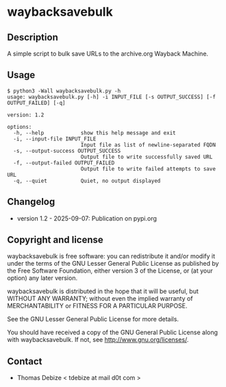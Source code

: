 waybacksavebulk
===============

Description
-----------
A simple script to bulk save URLs to the archive.org Wayback Machine.


Usage
-----
```
$ python3 -Wall waybacksavebulk.py -h
usage: waybacksavebulk.py [-h] -i INPUT_FILE [-s OUTPUT_SUCCESS] [-f OUTPUT_FAILED] [-q]

version: 1.2

options:
  -h, --help            show this help message and exit
  -i, --input-file INPUT_FILE
                        Input file as list of newline-separated FQDN
  -s, --output-success OUTPUT_SUCCESS
                        Output file to write successfully saved URL
  -f, --output-failed OUTPUT_FAILED
                        Output file to write failed attempts to save URL
  -q, --quiet           Quiet, no output displayed
```
  

Changelog
---------
* version 1.2 - 2025-09-07: Publication on pypi.org

Copyright and license
---------------------

waybacksavebulk is free software: you can redistribute it and/or modify it under the terms of the GNU Lesser General Public License as published by the Free Software Foundation, either version 3 of the License, or (at your option) any later version.

waybacksavebulk is distributed in the hope that it will be useful, but WITHOUT ANY WARRANTY; without even the implied warranty of MERCHANTABILITY or FITNESS FOR A PARTICULAR PURPOSE.  

See the GNU Lesser General Public License for more details.

You should have received a copy of the GNU General Public License along with waybacksavebulk. 
If not, see http://www.gnu.org/licenses/.

Contact
-------
* Thomas Debize < tdebize at mail d0t com >